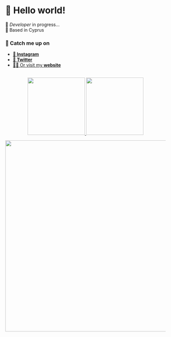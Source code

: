 # 👋 Hello world!

🚧 _Developer_ in progress...<br>
📍 Based in Cyprus

### 👀 Catch me up on

- [**📸 Instagram**](https://www.instagram.com/benilkman)
- [**🐤 Twitter**](https://www.instagram.com/ilkmancyp)
- [🧑‍💻 Or visit my **website**](https://www.ilkman.net)

<div align="center">
  <br>
  <a href="https://github.com/ilkman">
  <img height="180em" src="https://github-readme-stats.vercel.app/api?username=ilkman&show_icons=true&theme=merko&include_all_commits=true&count_private=true"/>
  <img height="180em" src="https://github-readme-stats.vercel.app/api/top-langs/?username=ilkman&layout=compact&langs_count=7&theme=merko"/>
</div>
  
  
<p align="center">
  <img width="600em" align="center" src="https://github-readme-streak-stats.herokuapp.com/?user=ilkman&theme=merko" alt="" />
</p>
